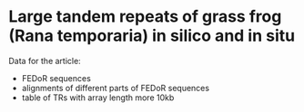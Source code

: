 # Large tandem repeats of grass frog (Rana temporaria) in silico and in situ
Data for the article:
- FEDoR sequences
- alignments of different parts of FEDoR sequences
- table of TRs with array length more 10kb
